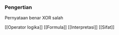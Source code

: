 ### Pengertian
Pernyataan benar XOR salah

[[Operator logika]]
[[Formula]]
[[Interpretasi]]
[[Sifat]]
